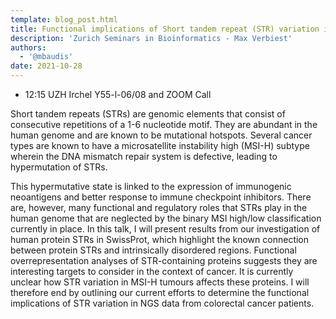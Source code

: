 ```yaml
---
template: blog_post.html
title: Functional implications of Short tandem repeat (STR) variation in NGS data
description: 'Zurich Seminars in Bioinformatics - Max Verbiest'
authors:
  - '@mbaudis'
date: 2021-10-28
---
```



* 12:15 UZH Irchel Y55-l-06/08 and ZOOM Call

Short tandem repeats (STRs) are genomic elements that consist of consecutive repetitions of a 1-6 nucleotide motif. They are abundant in the human genome and are known to be mutational hotspots. Several cancer types are known to have a microsatellite instability high (MSI-H) subtype wherein the DNA mismatch repair system is defective, leading to hypermutation of STRs.

<!--more-->

This hypermutative state is linked to the expression of immunogenic neoantigens and better response to immune checkpoint inhibitors. There are, however, many functional and regulatory roles that STRs play in the human genome that are neglected by the binary MSI high/low classification currently in place. In this talk, I will present results from our investigation of human protein STRs in SwissProt, which highlight the known connection between protein STRs and intrinsically disordered regions. Functional overrepresentation analyses of STR-containing proteins suggests they are interesting targets to consider in the context of cancer. It is currently unclear how STR variation in MSI-H tumours affects these proteins. I will therefore end by outlining our current efforts to determine the functional implications of STR variation in NGS data from colorectal cancer patients.
